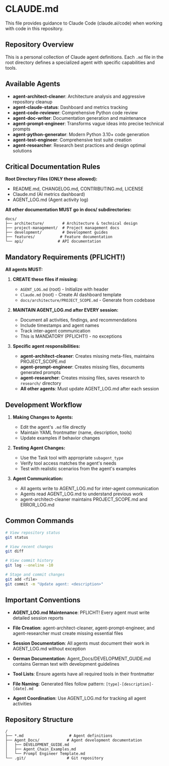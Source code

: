 # CLAUDE.md

This file provides guidance to Claude Code (claude.ai/code) when working with code in this repository.

## Repository Overview

This is a personal collection of Claude agent definitions. Each `.md` file in the root directory defines a specialized agent with specific capabilities and tools.

## Available Agents

- **agent-architect-cleaner**: Architecture analysis and aggressive repository cleanup
- **agent-claude-status**: Dashboard and metrics tracking 
- **agent-code-reviewer**: Comprehensive Python code review
- **agent-doc-writer**: Documentation generation and maintenance
- **agent-prompt-engineer**: Transforms vague ideas into precise technical prompts
- **agent-python-generator**: Modern Python 3.10+ code generation
- **agent-test-engineer**: Comprehensive test suite creation
- **agent-researcher**: Research best practices and design optimal solutions

## Critical Documentation Rules

**Root Directory Files (ONLY these allowed):**
- README.md, CHANGELOG.md, CONTRIBUTING.md, LICENSE
- Claude.md (AI metrics dashboard)
- AGENT_LOG.md (Agent activity log)

**All other documentation MUST go in docs/ subdirectories:**
```
docs/
├── architecture/        # Architecture & technical design
├── project-management/  # Project management docs
├── development/         # Development guides
├── features/           # Feature documentation
└── api/               # API documentation
```

## Mandatory Requirements (PFLICHT!)

**All agents MUST:**
1. **CREATE these files if missing:**
   - `AGENT_LOG.md` (root) - Initialize with header
   - `Claude.md` (root) - Create AI dashboard template
   - `docs/architecture/PROJECT_SCOPE.md` - Generate from codebase

2. **MAINTAIN AGENT_LOG.md after EVERY session:**
   - Document all activities, findings, and recommendations
   - Include timestamps and agent names
   - Track inter-agent communication
   - This is MANDATORY (PFLICHT!) - no exceptions

3. **Specific agent responsibilities:**
   - **agent-architect-cleaner**: Creates missing meta-files, maintains PROJECT_SCOPE.md
   - **agent-prompt-engineer**: Creates missing files, documents generated prompts
   - **agent-researcher**: Creates missing files, saves research to `research/` directory
   - **All other agents**: Must update AGENT_LOG.md after each session

## Development Workflow

1. **Making Changes to Agents:**
   - Edit the agent's `.md` file directly
   - Maintain YAML frontmatter (name, description, tools)
   - Update examples if behavior changes

2. **Testing Agent Changes:**
   - Use the Task tool with appropriate `subagent_type`
   - Verify tool access matches the agent's needs
   - Test with realistic scenarios from the agent's examples

3. **Agent Communication:**
   - All agents write to AGENT_LOG.md for inter-agent communication
   - Agents read AGENT_LOG.md to understand previous work
   - agent-architect-cleaner maintains PROJECT_SCOPE.md and ERROR_LOG.md

## Common Commands

```bash
# View repository status
git status

# View recent changes
git diff

# View commit history  
git log --oneline -10

# Stage and commit changes
git add <file>
git commit -m "Update agent: <description>"
```

## Important Conventions

- **AGENT_LOG.md Maintenance**: PFLICHT! Every agent must write detailed session reports
- **File Creation**: agent-architect-cleaner, agent-prompt-engineer, and agent-researcher must create missing essential files
- **Session Documentation**: All agents must document their work in AGENT_LOG.md without exception

- **German Documentation**: Agent_Docs/DEVELOPMENT_GUIDE.md contains German text with development guidelines
- **Tool Lists**: Ensure agents have all required tools in their frontmatter
- **File Naming**: Generated files follow pattern: `[type]-[description]-[date].md`
- **Agent Coordination**: Use AGENT_LOG.md for tracking all agent activities

## Repository Structure

```
/
├── *.md                    # Agent definitions
├── Agent_Docs/            # Agent development documentation
│   ├── DEVELOPMENT_GUIDE.md
│   ├── Agent_Chain_Examples.md
│   └── Prompt Engineer Template.md
└── .git/                  # Git repository
```